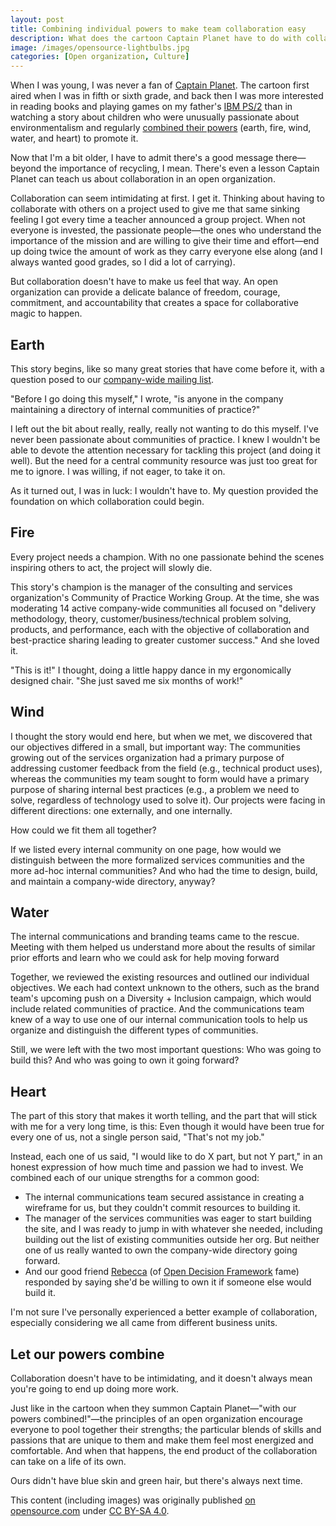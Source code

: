 ```yaml
---
layout: post
title: Combining individual powers to make team collaboration easy
description: What does the cartoon Captain Planet have to do with collaboration in an open organization? Here's an example of what happens when different teams come together, harnessing their unique strengths and passions to achieve a common goal.
image: /images/opensource-lightbulbs.jpg
categories: [Open organization, Culture]
---
```


When I was young, I was never a fan of [Captain Planet](https://en.wikipedia.org/wiki/Captain_Planet_and_the_Planeteers). The cartoon first aired when I was in fifth or sixth grade, and back then I was more interested in reading books and playing games on my father's [IBM PS/2](https://en.wikipedia.org/wiki/IBM_Personal_System/2) than in watching a story about children who were unusually passionate about environmentalism and regularly [combined their powers](https://www.youtube.com/watch?v=WtUF1nEQ_2c) (earth, fire, wind, water, and heart) to promote it.

Now that I'm a bit older, I have to admit there's a good message there—beyond the importance of recycling, I mean. There's even a lesson Captain Planet can teach us about collaboration in an open organization.

Collaboration can seem intimidating at first. I get it. Thinking about having to collaborate with others on a project used to give me that same sinking feeling I got every time a teacher announced a group project. When not everyone is invested, the passionate people—the ones who understand the importance of the mission and are willing to give their time and effort—end up doing twice the amount of work as they carry everyone else along (and I always wanted good grades, so I did a lot of carrying).

But collaboration doesn't have to make us feel that way. An open organization can provide a delicate balance of freedom, courage, commitment, and accountability that creates a space for collaborative magic to happen.

## Earth

This story begins, like so many great stories that have come before it, with a question posed to our [company-wide mailing list](https://opensource.com/business/10/9/feedback-gift).

"Before I go doing this myself," I wrote, "is anyone in the company maintaining a directory of internal communities of practice?"

I left out the bit about really, really, really not wanting to do this myself. I've never been passionate about communities of practice. I knew I wouldn't be able to devote the attention necessary for tackling this project (and doing it well). But the need for a central community resource was just too great for me to ignore. I was willing, if not eager, to take it on.

As it turned out, I was in luck: I wouldn't have to. My question provided the foundation on which collaboration could begin.

## Fire

Every project needs a champion. With no one passionate behind the scenes inspiring others to act, the project will slowly die.

This story's champion is the manager of the consulting and services organization's Community of Practice Working Group. At the time, she was moderating 14 active company-wide communities all focused on "delivery methodology, theory, customer/business/technical problem solving, products, and performance, each with the objective of collaboration and best-practice sharing leading to greater customer success." And she loved it.

"This is it!" I thought, doing a little happy dance in my ergonomically designed chair. "She just saved me six months of work!"

## Wind

I thought the story would end here, but when we met, we discovered that our objectives differed in a small, but important way: The communities growing out of the services organization had a primary purpose of addressing customer feedback from the field (e.g., technical product uses), whereas the communities my team sought to form would have a primary purpose of sharing internal best practices (e.g., a problem we need to solve, regardless of technology used to solve it). Our projects were facing in different directions: one externally, and one internally.

How could we fit them all together?

If we listed every internal community on one page, how would we distinguish between the more formalized services communities and the more ad-hoc internal communities? And who had the time to design, build, and maintain a company-wide directory, anyway?

## Water

The internal communications and branding teams came to the rescue. Meeting with them helped us understand more about the results of similar prior efforts and learn who we could ask for help moving forward

Together, we reviewed the existing resources and outlined our individual objectives. We each had context unknown to the others, such as the brand team's upcoming push on a Diversity + Inclusion campaign, which would include related communities of practice. And the communications team knew of a way to use one of our internal communication tools to help us organize and distinguish the different types of communities.

Still, we were left with the two most important questions: Who was going to build this? And who was going to own it going forward?

## Heart

The part of this story that makes it worth telling, and the part that will stick with me for a very long time, is this: Even though it would have been true for every one of us, not a single person said, "That's not my job."

Instead, each one of us said, "I would like to do X part, but not Y part," in an honest expression of how much time and passion we had to invest. We combined each of our unique strengths for a common good:

* The internal communications team secured assistance in creating a wireframe for us, but they couldn't commit resources to building it.
* The manager of the services communities was eager to start building the site, and I was ready to jump in with whatever she needed, including building out the list of existing communities outside her org. But neither one of us really wanted to own the company-wide directory going forward.
* And our good friend [Rebecca](https://opensource.com/users/rebecca) (of [Open Decision Framework](https://opensource.com/open-organization/16/6/introducing-open-decision-framework) fame) responded by saying she'd be willing to own it if someone else would build it.

I'm not sure I've personally experienced a better example of collaboration, especially considering we all came from different business units.

## Let our powers combine

Collaboration doesn't have to be intimidating, and it doesn't always mean you're going to end up doing more work.

Just like in the cartoon when they summon Captain Planet—"with our powers combined!"—the principles of an open organization encourage everyone to pool together their strengths; the particular blends of skills and passions that are unique to them and make them feel most energized and comfortable. And when that happens, the end product of the collaboration can take on a life of its own.

Ours didn't have blue skin and green hair, but there's always next time.

<div class="license_footer">
  <p>This content (including images) was originally published <a href="https://opensource.com/open-organization/16/8/captain-collaboration">on opensource.com</a> under <a href="https://creativecommons.org/licenses/by-sa/4.0/">CC BY-SA 4.0</a>.</p>
</div>
